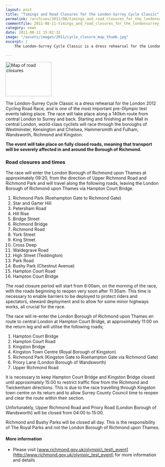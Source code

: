 ```yaml
---
layout: post
title: "Timings and Road Closures for the London-Surrey Cycle Classic"
permalink: /archives/2011/08/timings_and_road_closures_for_the_londonsurrey_cyc.html
commentfile: 2011-08-11-timings_and_road_closures_for_the_londonsurrey_cyc
category: news
date: 2011-08-11 15:02:32
image: "/assets/images/2011/cycle_closure_map_thumb.jpg"
excerpt: |
    The London-Surrey Cycle Classic is a dress rehearsal for the London 2012 Cycling Road Race, and is one of the most important pre-Olympic test events taking place. The race will take place along a 140km route from central London to Surrey and back. Starting and finishing at the Mall in central London, world-class cyclists will race through the boroughs of Westminster, Kensington and Chelsea, Hammersmith and Fulham, Wandsworth, Richmond and Kingston.

---
```


<a href="/assets/images/2011/cycle_closure_map.jpg" title="See larger version of - Map of road closures"><img src="/assets/images/2011/cycle_closure_map_thumb.jpg" width="150" height="112" alt="Map of road closures" class="photo right" /></a>

The London-Surrey Cycle Classic is a dress rehearsal for the London 2012 Cycling Road Race, and is one of the most important pre-Olympic test events taking place. The race will take place along a 140km route from central London to Surrey and back. Starting and finishing at the Mall in central London, world-class cyclists will race through the boroughs of Westminster, Kensington and Chelsea, Hammersmith and Fulham, Wandsworth, Richmond and Kingston.

**The event will take place on fully closed roads, meaning that transport will be severely affected in and around the Borough of Richmond.**

### Road closures and times

The race will enter the London Borough of Richmond upon Thames at approximately 09:20, from the direction of Upper Richmond Road and Richmond Park and will travel along the following roads, leaving the London Borough of Richmond upon Thames via Hampton Court Bridge.

1.  Richmond Park (Roehampton Gate to Richmond Gate)
2.  Star and Garter Hill
3.  Petersham Road
4.  Hill Rise
5.  Bridge Street
6.  Richmond Bridge
7.  Richmond Road
8.  York Street
9.  King Street
10. Cross Deep
11. Waldegrave Road
12. High Street (Teddington)
13. Park Road
14. Bushy Park (Chestnut Avenue)
15. Hampton Court Road
16. Hampton Court Bridge

The road closure period will start from 6:00am, on the morning of the race, with the roads beginning to reopen very soon after 11:30am. This time is necessary to enable barriers to be deployed to protect riders and spectators, steward deployment and to allow for some minor highways works, all crucial for the race.

The race will re-enter the London Borough of Richmond upon Thames en route to central London at Hampton Court Bridge, at approximately 11:00 on the return leg and will utilise the following roads;

1.  Hampton Court Bridge
2.  Hampton Court Road
3.  Kingston Bridge
4.  Kingston Town Centre (Royal Borough of Kingston)
5.  Richmond Park (Kingston Gate to Roehampton Gate via Richmond Gate)
6.  Priory Lane (London Borough of Wandsworth)
7.  Upper Richmond Road

It is necessary to keep Hampton Court Bridge and Kingston Bridge closed until approximately 15:00 to restrict traffic flow from the Richmond and Twickenham directions. This is due to the race travelling through Kingston town centre on its return and to allow Surrey County Council time to reopen and clear the route within their section.

Unfortunately, Upper Richmond Road and Priory Road (London Borough of Wandsworth) will be closed from 04:00 to 15:00.

Richmond and Bushy Parks will be closed all day. This is the responsibility of The Royal Parks and not the London Borough of Richmond upon Thames.

#### More information

-   Please visit [www.richmond.gov.uk/olympic\_test\_event](http://www.richmond.gov.uk/olympic_test_event) for more information and details
